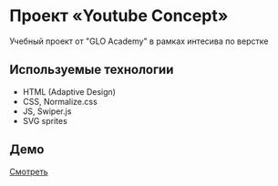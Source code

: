 # Проект «Youtube Concept»
Учебный проект от "GLO Academy" в рамках интесива по верстке
## Используемые технологии
- HTML (Adaptive Design)
- CSS, Normalize.css
- JS, Swiper.js
- SVG sprites
## Демо
[Смотреть](https://ivanfedotov.github.io/my-youtube-concept-glo-academy)
